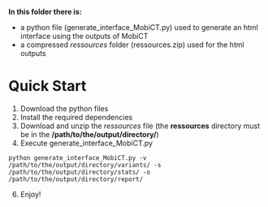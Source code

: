 **In this folder there is:**
- a python file (generate_interface_MobiCT.py) used to generate an html interface using the outputs of MobiCT
- a compressed *ressources* folder (ressources.zip) used for the html outputs

# Quick Start

1. Download the python files
2. Install the required dependencies
3. Download and unzip the *ressources* file (the **ressources** directory must be in the **/path/to/the/output/directory/**)
4. Execute generate_interface_MobiCT.py
```
python generate_interface_MobiCT.py -v /path/to/the/output/directory/variants/ -s /path/to/the/output/directory/stats/ -o /path/to/the/output/directory/report/
```
6. Enjoy!
